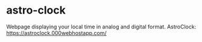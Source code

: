 # astro-clock
Webpage displaying your local time in analog and digital format.
AstroClock: https://astroclock.000webhostapp.com/
